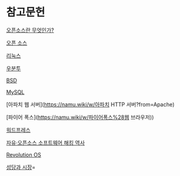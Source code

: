 # 참고문헌

[오픈소스란 무엇인가?](http://www.ezmeta.co.kr/page/?p=1055)

[오픈 소스](https://ko.wikipedia.org/wiki/오픈_소스)

[리눅스](https://namu.wiki/w/리눅스)

[우분투](https://namu.wiki/w/우분투?from=Ubuntu)

[BSD](https://namu.wiki/w/BSD)

[MySQL](https://namu.wiki/w/MySQL)

[아파치 웹 서버](https://namu.wiki/w/아파치 HTTP 서버?from=Apache)

[파이어 폭스](https://namu.wiki/w/파이어폭스%28웹 브라우저\)\)

[워드프레스](https://namu.wiki/w/워드프레스?from=WordPress)

[자유·오픈소스 소프트웨어 해킹 역사](https://www.sciencetimes.co.kr/?news=자유·오픈소스-소프트웨어-해킹-역사)

[Revolution OS](https://www.youtube.com/watch?v=4ZHloJVhcRY&t=4311s)

[성당과 시장](https://ko.wikipedia.org/wiki/%EC%84%B1%EB%8B%B9%EA%B3%BC_%EC%8B%9C%EC%9E%A5)=

